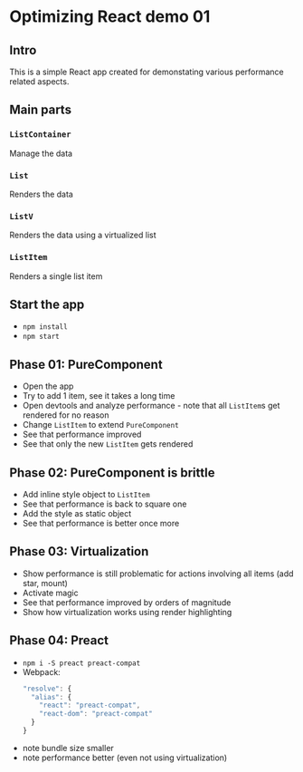 # Optimizing React demo 01
## Intro
This is a simple React app created for demonstating various performance related aspects.

## Main parts
### `ListContainer`
Manage the data

### `List`
Renders the data

### `ListV`
Renders the data using a virtualized list

### `ListItem`
Renders a single list item

## Start the app
- `npm install`
- `npm start`

## Phase 01: PureComponent
- Open the app
- Try to add 1 item, see it takes a long time
- Open devtools and analyze performance - note that all `ListItem`s get rendered for no reason
- Change `ListItem` to extend `PureComponent`
- See that performance improved
- See that only the new `ListItem` gets rendered

## Phase 02: PureComponent is brittle
- Add inline style object to `ListItem`
- See that performance is back to square one
- Add the style as static object
- See that performance is better once more

## Phase 03: Virtualization
- Show performance is still problematic for actions involving all items (add star, mount)
- Activate magic
- See that performance improved by orders of magnitude
- Show how virtualization works using render highlighting

## Phase 04: Preact
- `npm i -S preact preact-compat`
- Webpack:
    ```javascript
    "resolve": {
      "alias": {
        "react": "preact-compat",
        "react-dom": "preact-compat"
      }
    }
    ```
- note bundle size smaller
- note performance better (even not using virtualization)

